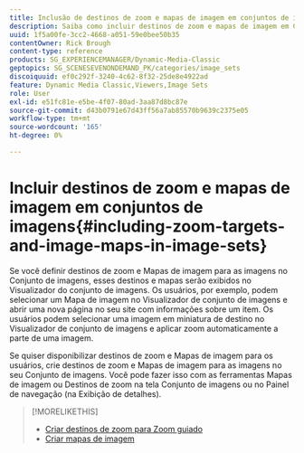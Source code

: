 ```yaml
---
title: Inclusão de destinos de zoom e mapas de imagem em conjuntos de imagens
description: Saiba como incluir destinos de zoom e mapas de imagem em Conjuntos de imagens no Adobe Dynamic Media Classic.
uuid: 1f5a00fe-3cc2-4668-a051-59e0bee50b35
contentOwner: Rick Brough
content-type: reference
products: SG_EXPERIENCEMANAGER/Dynamic-Media-Classic
geptopics: SG_SCENESEVENONDEMAND_PK/categories/image_sets
discoiquuid: ef0c292f-3240-4c62-8f32-25de8e4922ad
feature: Dynamic Media Classic,Viewers,Image Sets
role: User
exl-id: e51fc81e-e5be-4f07-80ad-3aa87d8bc87e
source-git-commit: d43b0791e67d43ff56a7ab85570b9639c2375e05
workflow-type: tm+mt
source-wordcount: '165'
ht-degree: 0%

---
```


# Incluir destinos de zoom e mapas de imagem em conjuntos de imagens{#including-zoom-targets-and-image-maps-in-image-sets}

Se você definir destinos de zoom e Mapas de imagem para as imagens no Conjunto de imagens, esses destinos e mapas serão exibidos no Visualizador do conjunto de imagens. Os usuários, por exemplo, podem selecionar um Mapa de imagem no Visualizador de conjunto de imagens e abrir uma nova página no seu site com informações sobre um item. Os usuários podem selecionar uma imagem em miniatura de destino no Visualizador de conjunto de imagens e aplicar zoom automaticamente a parte de uma imagem.

Se quiser disponibilizar destinos de zoom e Mapas de imagem para os usuários, crie destinos de zoom e Mapas de imagem para as imagens no seu Conjunto de imagens. Você pode fazer isso com as ferramentas Mapas de imagem ou Destinos de zoom na tela Conjunto de imagens ou no Painel de navegação (na Exibição de detalhes).

>[!MORELIKETHIS]
>
>* [Criar destinos de zoom para Zoom guiado](creating-zoom-targets-guided-zoom.md#creating_zoom_targets_for_guided_zoom)
>* [Criar mapas de imagem](creating-image-maps.md#creating_image_maps)

